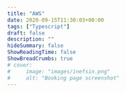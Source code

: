```yaml
---
title: "AWS"
date: 2020-09-15T11:30:03+00:00
tags: ["Typescript"]
draft: false
description: ""
hideSummary: false
ShowReadingTime: false
ShowBreadCrumbs: true
# cover:
#     image: "images/inefsin.png"
#     alt: "Booking page screenshot"
---
```


